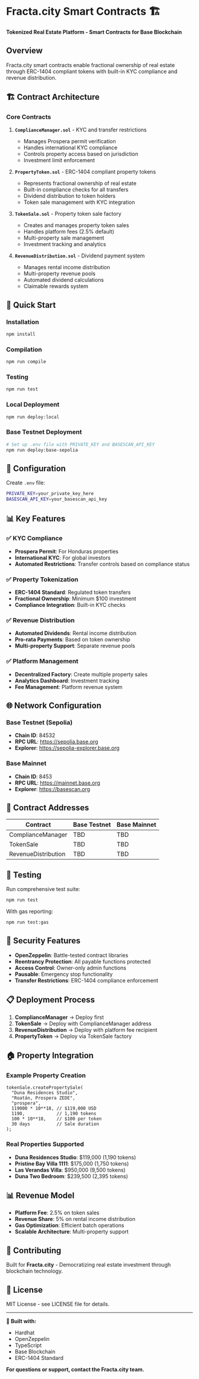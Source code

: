 # Fracta.city Smart Contracts 🏗️

**Tokenized Real Estate Platform - Smart Contracts for Base Blockchain**

## Overview

Fracta.city smart contracts enable fractional ownership of real estate through ERC-1404 compliant tokens with built-in KYC compliance and revenue distribution.

## 🏗️ Contract Architecture

### Core Contracts

1. **`ComplianceManager.sol`** - KYC and transfer restrictions
   - Manages Prospera permit verification
   - Handles international KYC compliance
   - Controls property access based on jurisdiction
   - Investment limit enforcement

2. **`PropertyToken.sol`** - ERC-1404 compliant property tokens
   - Represents fractional ownership of real estate
   - Built-in compliance checks for all transfers
   - Dividend distribution to token holders
   - Token sale management with KYC integration

3. **`TokenSale.sol`** - Property token sale factory
   - Creates and manages property token sales
   - Handles platform fees (2.5% default)
   - Multi-property sale management
   - Investment tracking and analytics

4. **`RevenueDistribution.sol`** - Dividend payment system
   - Manages rental income distribution
   - Multi-property revenue pools
   - Automated dividend calculations
   - Claimable rewards system

## 🚀 Quick Start

### Installation
```bash
npm install
```

### Compilation
```bash
npm run compile
```

### Testing
```bash
npm run test
```

### Local Deployment
```bash
npm run deploy:local
```

### Base Testnet Deployment
```bash
# Set up .env file with PRIVATE_KEY and BASESCAN_API_KEY
npm run deploy:base-sepolia
```

## 🔧 Configuration

Create `.env` file:
```bash
PRIVATE_KEY=your_private_key_here
BASESCAN_API_KEY=your_basescan_api_key
```

## 📊 Key Features

### ✅ KYC Compliance
- **Prospera Permit**: For Honduras properties
- **International KYC**: For global investors
- **Automated Restrictions**: Transfer controls based on compliance status

### ✅ Property Tokenization
- **ERC-1404 Standard**: Regulated token transfers
- **Fractional Ownership**: Minimum $100 investment
- **Compliance Integration**: Built-in KYC checks

### ✅ Revenue Distribution
- **Automated Dividends**: Rental income distribution
- **Pro-rata Payments**: Based on token ownership
- **Multi-property Support**: Separate revenue pools

### ✅ Platform Management
- **Decentralized Factory**: Create multiple property sales
- **Analytics Dashboard**: Investment tracking
- **Fee Management**: Platform revenue system

## 🌐 Network Configuration

### Base Testnet (Sepolia)
- **Chain ID**: 84532
- **RPC URL**: https://sepolia.base.org
- **Explorer**: https://sepolia-explorer.base.org

### Base Mainnet
- **Chain ID**: 8453
- **RPC URL**: https://mainnet.base.org
- **Explorer**: https://basescan.org

## 📁 Contract Addresses

| Contract | Base Testnet | Base Mainnet |
|----------|--------------|--------------|
| ComplianceManager | TBD | TBD |
| TokenSale | TBD | TBD |
| RevenueDistribution | TBD | TBD |

## 🧪 Testing

Run comprehensive test suite:
```bash
npm run test
```

With gas reporting:
```bash
npm run test:gas
```

## 🔐 Security Features

- **OpenZeppelin**: Battle-tested contract libraries
- **Reentrancy Protection**: All payable functions protected
- **Access Control**: Owner-only admin functions
- **Pausable**: Emergency stop functionality
- **Transfer Restrictions**: ERC-1404 compliance enforcement

## 📋 Deployment Process

1. **ComplianceManager** → Deploy first
2. **TokenSale** → Deploy with ComplianceManager address
3. **RevenueDistribution** → Deploy with platform fee recipient
4. **PropertyToken** → Deploy via TokenSale factory

## 🏠 Property Integration

### Example Property Creation
```solidity
tokenSale.createPropertySale(
  "Duna Residences Studio",
  "Roatán, Prospera ZEDE", 
  "prospera",
  119000 * 10**18, // $119,000 USD
  1190,            // 1,190 tokens  
  100 * 10**18,    // $100 per token
  30 days          // Sale duration
);
```

### Real Properties Supported
- **Duna Residences Studio**: $119,000 (1,190 tokens)
- **Pristine Bay Villa 1111**: $175,000 (1,750 tokens)
- **Las Verandas Villa**: $950,000 (9,500 tokens)
- **Duna Two Bedroom**: $239,500 (2,395 tokens)

## 📊 Revenue Model

- **Platform Fee**: 2.5% on token sales
- **Revenue Share**: 5% on rental income distribution
- **Gas Optimization**: Efficient batch operations
- **Scalable Architecture**: Multi-property support

## 🤝 Contributing

Built for **Fracta.city** - Democratizing real estate investment through blockchain technology.

## 📜 License

MIT License - see LICENSE file for details.

---

**🚀 Built with:**
- Hardhat
- OpenZeppelin
- TypeScript  
- Base Blockchain
- ERC-1404 Standard

**For questions or support, contact the Fracta.city team.**

